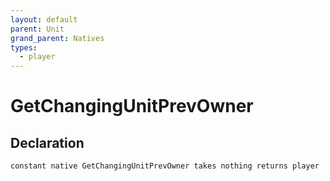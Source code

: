 ```yaml
---
layout: default
parent: Unit
grand_parent: Natives
types:
  - player
---
```


# GetChangingUnitPrevOwner

## Declaration

```
constant native GetChangingUnitPrevOwner takes nothing returns player
```